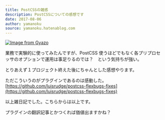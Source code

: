 ```yaml
---
title: PostCSSの雑感
description: PostCSSについての感想です
date: 2017-08-06
author: yamanoku
source: yamanoku.hatenablog.com
---
```


[![Image from Gyazo](https://i.gyazo.com/e62249bd6564515f104ff2c300072ff6.jpg)](https://gyazo.com/e62249bd6564515f104ff2c300072ff6)

業務で実験的に使ってみたんですが、PostCSS 使うほどでもなく各プリプロセッサのオプションで運用は事足りるのでは？　という気持ちが強い。

とりあえず１プロジェクト終えた後にちゃんとした感想やります。

ただこういうのがプラグインであるのは感動した。<br>
[https://github.com/luisrudge/postcss-flexbugs-fixes](https://github.com/luisrudge/postcss-flexbugs-fixes)

以上雑日記でした。こちらからは以上です。

プラグインの翻訳記事とかつくれば価値出ますかね？

